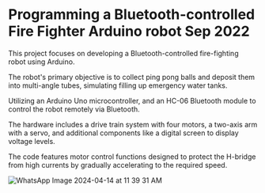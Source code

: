 # Programming a Bluetooth-controlled Fire Fighter Arduino robot Sep 2022

This project focuses on developing a Bluetooth-controlled fire-fighting robot using Arduino.

The robot's primary objective is to collect ping pong balls and deposit them into multi-angle tubes, simulating filling up emergency water tanks. 

Utilizing an Arduino Uno microcontroller, and an HC-06 Bluetooth module to control the robot remotely via Bluetooth. 

The hardware includes a drive train system with four motors, a two-axis arm with a servo, and additional components like a digital screen to display voltage levels.

The code features motor control functions designed to protect the H-bridge from high currents by gradually accelerating to the required speed.

![WhatsApp Image 2024-04-14 at 11 39 31 AM](https://github.com/yousefjarbou/Bluetooth-Controlled-Arduino-Robot/assets/166923297/b743d1aa-f098-46ea-be93-3327e76c4672)
